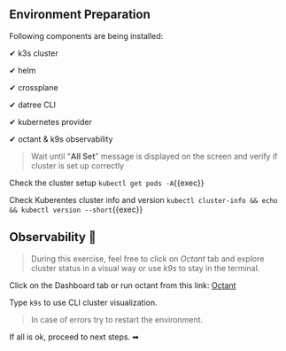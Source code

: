 ## Environment Preparation

Following components are being installed:

✔ k3s cluster

✔ helm

✔ crossplane

✔ datree CLI

✔ kubernetes provider

✔ octant & k9s observability

> Wait until "**All Set**" message is displayed on the screen and verify if
> cluster is set up correctly

Check the cluster setup `kubectl get pods -A`{{exec}}

Check Kuberentes cluster info and version
`kubectl cluster-info && echo && kubectl version --short`{{exec}}

## Observability 🔎

> During this exercise, feel free to click on _Octant_ tab and explore cluster
> status in a visual way or use _k9s_ to stay in the terminal.

Click on the Dashboard tab or run octant from this link:
[Octant]({{TRAFFIC_HOST1_7777}})

Type `k9s` to use CLI cluster visualization.

> In case of errors try to restart the environment.

If all is ok, proceed to next steps. ➡
